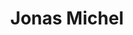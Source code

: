 ---
layout: page
title: Jonas Michel
email: jonasrmichel@utexas.edu
description: |
    Ph.D in Electrical & Computer Engineering, The University of Texas at Austin, 2015
    <br>
    M.S. in Electrical & Computer Engineering, The University of Texas at Austin, 2012
    <br>
    B.S. in Electrical Engineering, University of Washington, 2010
    <br>
    <br>
    <br>
    Jonas' dissertation focused on software engineering challenges that arise in densely populated mobile environments. His research provided formal and practical support for mobile applications that need to search for and share digital information in a device-to-device fashion.
img: assets/img/members/jmphoto.jpg
importance: 11
category: Alumni
---